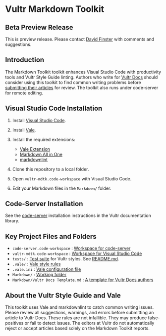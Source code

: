 # Vultr Markdown Toolkit

## Beta Preview Release

This is preview release. Please contact [David Finster](mailto:dfinster@vultr.com?subject=Vultr%20Markdown%20Toolkit) with comments and suggestions.

## Introduction

The Markdown Toolkit toolkit enhances Visual Studio Code with productivity tools and Vultr Style Guide linting. Authors who write for [Vultr Docs](https://www.vultr.com/docs/) should consider using this toolkit to find common writing problems before [submitting their articles](https://my.vultr.com/docs/submit/) for review. The toolkit also runs under code-server for remote editing.

## Visual Studio Code Installation

1. Install [Visual Studio Code](https://code.visualstudio.com/).
1. Install [Vale](https://docs.errata.ai/vale/install).
1. Install the required extensions:

   * [Vale Extension](https://marketplace.visualstudio.com/items?itemName=errata-ai.vale-server)
   * [Markdown All in One](https://marketplace.visualstudio.com/items?itemName=yzhang.markdown-all-in-one)
   * [markdownlint](https://marketplace.visualstudio.com/items?itemName=DavidAnson.vscode-markdownlint)

1. Clone this repository to a local folder.
1. Open `vultr-mdtk.code-workspace` with Visual Studio Code.
1. Edit your Markdown files in the `Markdown/` folder.

## Code-Server Installation

See the [code-server](https://www.vultr.com/docs/vultr-markdown-toolkit-with-codeserver) installation instructions in the Vultr documentation library.

## Key Project Files and Folders

* `code-server.code-workspace` : [Workspace for code-server](code-server.code-workspace)
* `vultr-mdtk.code-workspace` : [Workspace for Visual Studio Code](vultr-mdtk.code-workspace)
* `tests/` : [Test suite](tests) for Vultr styles. See [README.md](tests/README.md).
* `.vale/` : [Vale style rules](.vale)
* `.vale.ini` : [Vale configuration file](.vale.ini)
* `Markdown/` : [Working folder](Markdown)
* `Markdown/Vultr Docs Template.md` : [A template for Vultr Docs authors](Markdown/Vultr%20Docs%20Template.md)

## About the Vultr Style Guide and Vale

This toolkit uses Vale and markdownlint to catch common writing issues. Please review all suggestions, warnings, and errors before submitting an article to Vultr Docs. These rules are not infallible. They may produce false-positives or fail to detect issues. The editors at Vultr do not automatically reject or accept articles based solely on the Markdown Toolkit reports.
